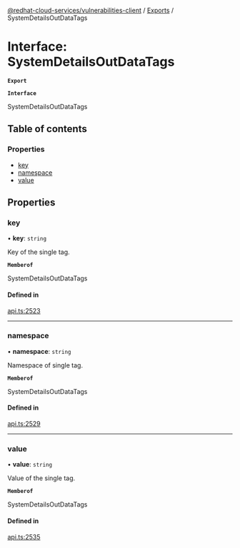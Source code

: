 [@redhat-cloud-services/vulnerabilities-client](../README.md) / [Exports](../modules.md) / SystemDetailsOutDataTags

# Interface: SystemDetailsOutDataTags

**`Export`**

**`Interface`**

SystemDetailsOutDataTags

## Table of contents

### Properties

- [key](SystemDetailsOutDataTags.md#key)
- [namespace](SystemDetailsOutDataTags.md#namespace)
- [value](SystemDetailsOutDataTags.md#value)

## Properties

### key

• **key**: `string`

Key of the single tag.

**`Memberof`**

SystemDetailsOutDataTags

#### Defined in

[api.ts:2523](https://github.com/RedHatInsights/javascript-clients/blob/master/packages/vulnerabilities/git-api/api.ts#L2523)

___

### namespace

• **namespace**: `string`

Namespace of single tag.

**`Memberof`**

SystemDetailsOutDataTags

#### Defined in

[api.ts:2529](https://github.com/RedHatInsights/javascript-clients/blob/master/packages/vulnerabilities/git-api/api.ts#L2529)

___

### value

• **value**: `string`

Value of the single tag.

**`Memberof`**

SystemDetailsOutDataTags

#### Defined in

[api.ts:2535](https://github.com/RedHatInsights/javascript-clients/blob/master/packages/vulnerabilities/git-api/api.ts#L2535)
